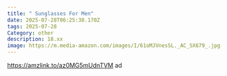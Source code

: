 ```yaml
---
title: " Sunglasses For Men"
date: 2025-07-28T06:25:38.170Z
tags: 2025-07-28
Category: other
description: 18.xx
image: https://m.media-amazon.com/images/I/61oMJVnesSL._AC_SX679_.jpg
---
```

https://amzlink.to/az0MG5mUdnTVM ad